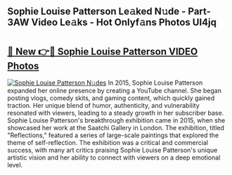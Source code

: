 ## Sophie Louise Patterson Le𝚊ked N𝚞de - Part-3AW Video Le𝚊ks - Hot Onlyf𝚊ns Photos UI4jq

# <h2><a href="http://ab89999.deff.icu/?id=Sophie+Louise+Patterson">🔗 New 👉🔴 Sophie Louise Patterson VIDEO Photos</a></h2>

[![Sophie Louise Patterson N𝚞des](https://i.imgur.com/rIISA9y.gif)](http://ab89999.deff.icu/?id=Sophie+Louise+Patterson)
In 2015, Sophie Louise Patterson expanded her online presence by creating a YouTube channel. She began posting vlogs, comedy skits, and gaming content, which quickly gained traction. Her unique blend of humor, authenticity, and vulnerability resonated with viewers, leading to a steady growth in her subscriber base. Sophie Louise Patterson's breakthrough exhibition came in 2015, when she showcased her work at the Saatchi Gallery in London. The exhibition, titled "Reflections," featured a series of large-scale paintings that explored the theme of self-reflection. The exhibition was a critical and commercial success, with many art critics praising Sophie Louise Patterson's unique artistic vision and her ability to connect with viewers on a deep emotional level.
